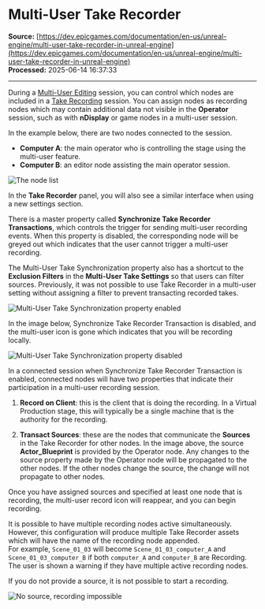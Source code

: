 # Multi-User Take Recorder

**Source:** [https://dev.epicgames.com/documentation/en-us/unreal-engine/multi-user-take-recorder-in-unreal-engine](https://dev.epicgames.com/documentation/en-us/unreal-engine/multi-user-take-recorder-in-unreal-engine)  
**Processed:** 2025-06-14 16:37:33

---

During a [Multi-User Editing](/documentation/en-us/unreal-engine/multi-user-editing-in-unreal-engine) session, you can control which nodes are included in a [Take Recording](/documentation/en-us/unreal-engine/take-recorder-in-unreal-engine) session. You can assign nodes as recording nodes which may contain additional data not visible in the **Operator** session, such as with **nDisplay** or game nodes in a multi-user session.

In the example below, there are two nodes connected to the session.

-   **Computer A**: the main operator who is controlling the stage using the multi-user feature.
-   **Computer B**: an editor node assisting the main operator session.

![The node list](https://d1iv7db44yhgxn.cloudfront.net/documentation/images/e61f5dda-9763-422c-860c-a9e6aa25494a/01-multi-user-session.png)

In the **Take Recorder** panel, you will also see a similar interface when using a new settings section.

There is a master property called **Synchronize Take Recorder Transactions**, which controls the trigger for sending multi-user recording events. When this property is disabled, the corresponding node will be greyed out which indicates that the user cannot trigger a multi-user recording.

The Multi-User Take Synchronization property also has a shortcut to the **Exclusion Filters** in the **Multi-User Take Settings** so that users can filter sources. Previously, it was not possible to use Take Recorder in a multi-user setting without assigning a filter to prevent transacting recorded takes.

![Multi-User Take Synchronization property enabled](https://d1iv7db44yhgxn.cloudfront.net/documentation/images/7016952c-b393-4560-8733-895b94fc3736/02-set-exclusion-filters.png)

In the image below, Synchronize Take Recorder Transaction is disabled, and the multi-user icon is gone which indicates that you will be recording locally.

![Multi-User Take Synchronization property disabled](https://d1iv7db44yhgxn.cloudfront.net/documentation/images/3ee4c6f3-5756-43c6-9b79-838d65ff11f7/03-synchronize-take-recorder.png)

In a connected session when Synchronize Take Recorder Transaction is enabled, connected nodes will have two properties that indicate their participation in a multi-user recording session.

1.  **Record on Client**: this is the client that is doing the recording. In a Virtual Production stage, this will typically be a single machine that is the authority for the recording.
    
2.  **Transact Sources**: these are the nodes that communicate the **Sources** in the Take Recorder for other nodes. In the image above, the source **Actor\_Blueprint** is provided by the Operator node. Any changes to the source property made by the Operator node will be propagated to the other nodes. If the other nodes change the source, the change will not propagate to other nodes.
    

Once you have assigned sources and specified at least one node that is recording, the multi-user record icon will reappear, and you can begin recording.

It is possible to have multiple recording nodes active simultaneously. However, this configuration will produce multiple Take Recorder assets which will have the name of the recording node appended.  
For example, `Scene_01_03` will become `Scene_01_03_computer_A` and `Scene_01_03_computer_B` if both `computer_A` and `computer_B` are Recording.  
The user is shown a warning if they have multiple active recording nodes.

If you do not provide a source, it is not possible to start a recording.

![No source, recording impossible](https://d1iv7db44yhgxn.cloudfront.net/documentation/images/adcf5ea5-60f9-4b41-b145-6f23763b6bfe/04-provide-source-to-record.png)